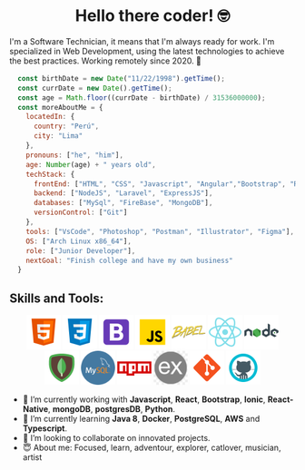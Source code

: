 <h1 align="center">Hello there coder! 🤓</h1>

I'm a Software Technician, it means that I'm always ready for work. I'm specialized in Web Development, using the latest technologies to achieve the best practices.
Working remotely since 2020. 🚀

```javascript
  const birthDate = new Date("11/22/1998").getTime();
  const currDate = new Date().getTime();
  const age = Math.floor((currDate - birthDate) / 31536000000);
  const moreAboutMe = {
    locatedIn: {
      country: "Perú",
      city: "Lima"
    },
    pronouns: ["he", "him"],
    age: Number(age) + " years old",
    techStack: {
      frontEnd: ["HTML", "CSS", "Javascript", "Angular","Bootstrap", "ReactJS", "Tailwind"],
      backend: ["NodeJS", "Laravel", "ExpressJS"],
      databases: ["MySql", "FireBase", "MongoDB"],
      versionControl: ["Git"]
    },
    tools: ["VsCode", "Photoshop", "Postman", "Illustrator", "Figma"],
    OS: ["Arch Linux x86_64"],
    role: ["Junior Developer"],
    nextGoal: "Finish college and have my own business"
  }
```
<h2>Skills and Tools: </h2>
<p align="center">
	<img style="margin: auto;" src="https://raw.githubusercontent.com/sachinverma53121/sachinverma53121/master/icons/html5.png" alt=html5 width="60" height="60"/> 
	<img style="margin: auto;" src="https://raw.githubusercontent.com/sachinverma53121/sachinverma53121/master/icons/css3.png" alt=css3 width="60" height="60"/> 
	<img style="margin: auto;" src="https://raw.githubusercontent.com/sachinverma53121/sachinverma53121/master/icons/bootstrap.png" alt=bootstrap width="60" height="60"/>
  <img style="margin: auto;" src="https://raw.githubusercontent.com/sachinverma53121/sachinverma53121/master/icons/js.png" alt=javascript width="60" height="60"/>
	<img style="margin: auto;" src="https://raw.githubusercontent.com/sachinverma53121/sachinverma53121/master/icons/babel.png" alt=babel width="60" height="60"/>
 	<img style="margin: auto;" src="https://raw.githubusercontent.com/sachinverma53121/sachinverma53121/master/icons/react.png" alt=react width="60" height="60"/>
<img style="margin: auto;" src="https://raw.githubusercontent.com/sachinverma53121/sachinverma53121/master/icons/node.png" alt=nodejs width="60" height="60"/>
  <img style="margin: auto;" src="https://raw.githubusercontent.com/sachinverma53121/sachinverma53121/master/icons/mongo.png" alt=mongodb width="60" height="60"/> 
	<img style="margin: auto;" src="https://raw.githubusercontent.com/sachinverma53121/sachinverma53121/master/icons/mysql.png" alt=mysql width="60" height="60"/> 
  <img style="margin: auto;" src="https://raw.githubusercontent.com/sachinverma53121/sachinverma53121/master/icons/npm.png" alt=npm width="60" height="60"/>
  <img style="margin: auto;" src="https://raw.githubusercontent.com/sachinverma53121/sachinverma53121/master/icons/express.png" alt=express width="60" height="60"/>
  <img style="margin: auto;" src="https://raw.githubusercontent.com/sachinverma53121/sachinverma53121/master/icons/git.png" alt=git width="60" height="60"/>
  <img style="margin: auto;" src="https://raw.githubusercontent.com/sachinverma53121/sachinverma53121/master/icons/github.png" alt=github width="60" height="60"/>
	
- 🔭 I’m currently working with **Javascript**, **React**, **Bootstrap**, **Ionic**, **React-Native**, **mongoDB**, **postgresDB**, **Python**.
- 🌱 I’m currently learning **Java 8**, **Docker**, **PostgreSQL**, **AWS** and **Typescript**.
- 👯 I’m looking to collaborate on innovated projects.
- 😇 About me: Focused, learn, adventour, explorer, catlover, musician, artist

